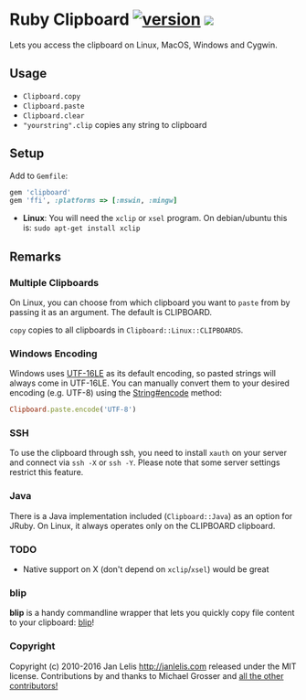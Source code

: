 # Ruby Clipboard [![version](https://badge.fury.io/rb/clipboard.svg)](https://badge.fury.io/rb/clipboard) [<img src="https://travis-ci.org/janlelis/clipboard.svg" />](https://travis-ci.org/janlelis/clipboard)

Lets you access the clipboard on Linux, MacOS, Windows and Cygwin.

## Usage

* `Clipboard.copy`
* `Clipboard.paste`
* `Clipboard.clear`
* `"yourstring".clip` copies any string to clipboard

## Setup

Add to `Gemfile`:

```ruby
gem 'clipboard'
gem 'ffi', :platforms => [:mswin, :mingw]
```

- **Linux**: You will need the `xclip` or `xsel` program. On debian/ubuntu
this is: `sudo apt-get install xclip`

## Remarks
### Multiple Clipboards

On Linux, you can choose from which clipboard you want to `paste` from by
passing it as an argument. The default is CLIPBOARD.

`copy` copies to all clipboards in `Clipboard::Linux::CLIPBOARDS`.

### Windows Encoding

Windows uses [UTF-16LE](https://en.wikipedia.org/wiki/UTF-16) as its default
encoding, so pasted strings will always come in UTF-16LE. You can manually
convert them to your desired encoding (e.g. UTF-8) using the
[String#encode](ruby-doc.org/core-2.3.0/String.html#method-i-encode) method:

```ruby
Clipboard.paste.encode('UTF-8')
```

### SSH

To use the clipboard through ssh, you need to install `xauth` on your server
and connect via `ssh -X` or `ssh -Y`. Please note that some server settings
restrict this feature.

### Java

There is a Java implementation included (`Clipboard::Java`) as an option for
JRuby. On Linux, it always operates only on the CLIPBOARD clipboard.

### TODO

* Native support on X (don't depend on `xclip`/`xsel`) would be great

### blip

**blip** is a handy commandline wrapper that lets you quickly copy file
content to your clipboard: [blip](http://rubygems.org/gems/blip)!

### Copyright

Copyright (c) 2010-2016 Jan Lelis <http://janlelis.com> released under the MIT
license. Contributions by and thanks to Michael Grosser and [all the other
contributors!](https://github.com/janlelis/clipboard/graphs/contributors)

